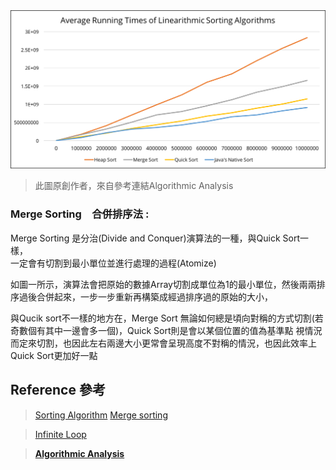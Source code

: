
<img src='https://github.com/Wei-Tsung/Core-Concepts-Visualization/blob/master/%E4%BD%9C%E6%A5%AD%E4%BA%8C%20%E6%BC%94%E7%AE%97%E6%B3%95%E6%95%88%E7%8E%87%E6%AF%94%E8%BC%83%E5%9C%96.png'>

> 此圖原創作者，來自參考連結Algorithmic Analysis



### Merge Sorting　合併排序法 :

Merge Sorting 是分治(Divide and Conquer)演算法的一種，與Quick Sort一樣，<br>一定會有切割到最小單位並進行處理的過程(Atomize)<br>

如圖一所示，演算法會把原始的數據Array切割成單位為1的最小單位，然後兩兩排序過後合併起來，一步一步重新再構築成經過排序過的原始的大小，<br>


與Qucik sort不一樣的地方在，Merge Sort 無論如何總是頃向對稱的方式切割(若奇數個有其中一邊會多一個)，Quick Sort則是會以某個位置的值為基準點
視情況而定來切割，也因此左右兩邊大小更常會呈現高度不對稱的情況，也因此效率上Quick Sort更加好一點　<br>





## Reference 參考

> [Sorting Algorithm](https://www.hackerearth.com/zh/practice/algorithms/sorting/merge-sort/tutorial/)
> [Merge sorting](http://alrightchiu.github.io/SecondRound/comparison-sort-merge-sorthe-bing-pai-xu-fa.html)

> [Infinite Loop](http://program-lover.blogspot.com/2008/10/mergesort.html)

> [<strong>Algorithmic Analysis</strong>](https://hashanp.xyz/algorithms.html)
